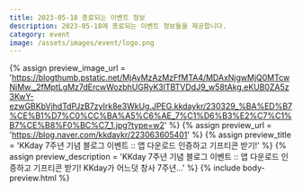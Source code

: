 ```yaml
---
title: 2023-05-18 종료되는 이벤트 정보
description: 2023-05-18에 종료되는 이벤트 정보들을 제공합니다.
category: event
image: /assets/images/event/logo.png
---
```

{% assign preview_image_url = 'https://blogthumb.pstatic.net/MjAyMzAzMzFfMTA4/MDAxNjgwMjQ0MTcwNjMw._2fMptLgMz7dErcwWozbhUGRyK3lTBTVDdJ9_w58tAkg.eKUB0ZA5z3KwY-ezwGBKbVjhdTdPJzB7zyIrk8e3WkUg.JPEG.kkdaykr/230329_%BA%ED%B7%CE%B1%D7%C0%CC%BA%A5%C6%AE_7%C1%D6%B3%E2%C7%C1%B7%CE%B8%F0%BC%C7_1.jpg?type=w2' %}
{% assign preview_url = 'https://blog.naver.com/kkdaykr/223063605401' %}
{% assign preview_title = 'KKday 7주년 기념 블로그 이벤트 :: 앱 다운로드 인증하고 기프티콘 받기!' %}
{% assign preview_description = 'KKday 7주년 기념 블로그 이벤트 :: 앱 다운로드 인증하고 기프티콘 받기! KKday가 어느덧 창사 7주년...' %}
{% include body-preview.html %}